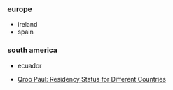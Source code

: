 ### europe

* ireland
* spain

### south america

* ecuador

- [Qroo Paul: Residency Status for Different Countries](https://www.youtube.com/watch?v=zQh7beYq55Y)
